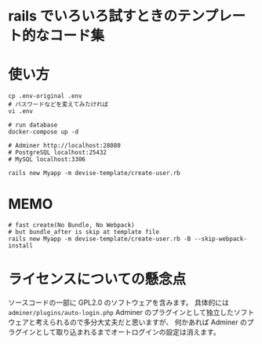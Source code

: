 # rails でいろいろ試すときのテンプレート的なコード集

# 使い方

```shell
cp .env-original .env
# パスワードなどを変えてみたければ
vi .env

# run database
docker-compose up -d

# Adminer http://localhost:28080
# PostgreSQL localhost:25432
# MySQL localhost:3306

rails new Myapp -m devise-template/create-user.rb

```

# MEMO

```
# fast create(No Bundle, No Webpack)
# but bundle_after is skip at template file
rails new Myapp -m devise-template/create-user.rb -B --skip-webpack-install

```

# ライセンスについての懸念点

ソースコードの一部に GPL2.0 のソフトウェアを含みます。
具体的には`adminer/plugins/auto-login.php`
Adminer のプラグインとして独立したソフトウェアと考えられるので多分大丈夫だと思いますが、
何かあれば Adminer のプラグインとして取り込まれるまでオートログインの設定は消えます。

```

```
